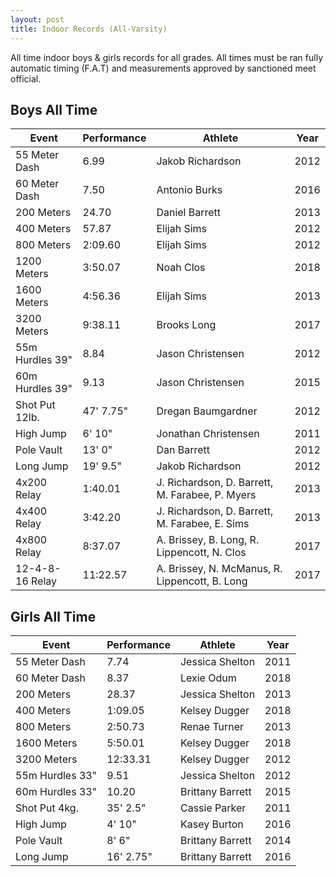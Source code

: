 ```yaml
---
layout: post
title: Indoor Records (All-Varsity)
---
```

All time indoor boys & girls records for all grades. All times must be ran fully automatic timing (F.A.T) and measurements approved by sanctioned meet official.

## Boys All Time

| Event           | Performance | Athlete           | Year |
| --------------- | ----------- | ----------------- | ---- |
| 55 Meter Dash   | 6.99        | Jakob Richardson     | 2012 |
| 60 Meter Dash   | 7.50        | Antonio Burks      | 2016 |
| 200 Meters      | 24.70       | Daniel Barrett     | 2013 |
| 400 Meters      | 57.87     | Elijah Sims      | 2012 |
| 800 Meters      | 2:09.60     | Elijah Sims      | 2012 |
| 1200 Meters      | 3:50.07     | Noah Clos      | 2018 |
| 1600 Meters     | 4:56.36     | Elijah Sims      | 2013 |
| 3200 Meters     | 9:38.11    | Brooks Long       | 2017 |
| 55m Hurdles 39" | 8.84       | Jason Christensen   | 2012 |
| 60m Hurdles 39" | 9.13       | Jason Christensen   | 2015 |
| Shot Put 12lb.  | 47' 7.75"      | Dregan Baumgardner     | 2012 |
| High Jump       | 6' 10"       | Jonathan Christensen | 2011 |
| Pole Vault      | 13' 0"       | Dan Barrett       | 2012 |
| Long Jump       | 19' 9.5"      | Jakob Richardson       | 2012 |
| 4x200 Relay | 1:40.01 | J. Richardson, D. Barrett, M. Farabee, P. Myers | 2013 |
| 4x400 Relay | 3:42.20 | J. Richardson, D. Barrett, M. Farabee, E. Sims | 2013 |
| 4x800 Relay | 8:37.07 | A. Brissey, B. Long, R. Lippencott, N. Clos | 2017 |
| 12-4-8-16 Relay | 11:22.57 | A. Brissey, N. McManus, R. Lippencott, B. Long | 2017 |
 

## Girls All Time

| Event           | Performance | Athlete          | Year |
| --------------- | ----------- | ---------------- | ---- |
| 55 Meter Dash   | 7.74        | Jessica Shelton  | 2011 |
| 60 Meter Dash   | 8.37        | Lexie Odum     | 2018 |
| 200 Meters      | 28.37       | Jessica Shelton | 2013 |
| 400 Meters      | 1:09.05     | Kelsey Dugger      | 2018 |
| 800 Meters      | 2:50.73            | Renae Turner | 2013     |
| 1600 Meters     | 5:50.01       | Kelsey Dugger |   2018   |
| 3200 Meters     | 12:33.31    | Kelsey Dugger    | 2012 |
| 55m Hurdles 33" | 9.51        | Jessica Shelton  | 2012 |
| 60m Hurdles 33" | 10.20       | Brittany Barrett     | 2015 |
| Shot Put 4kg.   | 35' 2.5"     | Cassie Parker       | 2011 |
| High Jump       | 4' 10"       | Kasey Burton       | 2016 |
| Pole Vault      |  8' 6"      | Brittany Barrett     | 2014 |
| Long Jump       | 16' 2.75"      | Brittany Barrett     | 2016 |
